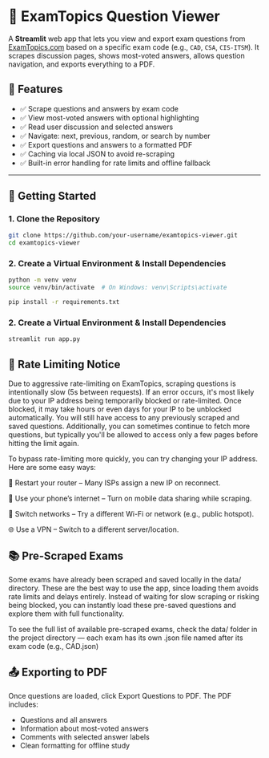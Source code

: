 # 📘 ExamTopics Question Viewer

A **Streamlit** web app that lets you view and export exam questions from [ExamTopics.com](https://www.examtopics.com) based on a specific exam code (e.g., `CAD`, `CSA`, `CIS-ITSM`). It scrapes discussion pages, shows most-voted answers, allows question navigation, and exports everything to a PDF.

## 🔧 Features

- ✅ Scrape questions and answers by exam code
- ✅ View most-voted answers with optional highlighting
- ✅ Read user discussion and selected answers
- ✅ Navigate: next, previous, random, or search by number
- ✅ Export questions and answers to a formatted PDF
- ✅ Caching via local JSON to avoid re-scraping
- ✅ Built-in error handling for rate limits and offline fallback

---

## 🚀 Getting Started

### 1. Clone the Repository

```bash
git clone https://github.com/your-username/examtopics-viewer.git
cd examtopics-viewer
```

### 2. Create a Virtual Environment & Install Dependencies

```bash
python -m venv venv
source venv/bin/activate  # On Windows: venv\Scripts\activate

pip install -r requirements.txt
```

### 2. Create a Virtual Environment & Install Dependencies
```bash
streamlit run app.py
```

## 🛑 Rate Limiting Notice
Due to aggressive rate-limiting on ExamTopics, scraping questions is intentionally slow (5s between requests). If an error occurs, it's most likely due to your IP address being temporarily blocked or rate-limited. Once blocked, it may take hours or even days for your IP to be unblocked automatically. You will still have access to any previously scraped and saved questions. Additionally, you can sometimes continue to fetch more questions, but typically you'll be allowed to access only a few pages before hitting the limit again.

To bypass rate-limiting more quickly, you can try changing your IP address. Here are some easy ways:

🔌 Restart your router – Many ISPs assign a new IP on reconnect.

📱 Use your phone’s internet – Turn on mobile data sharing while scraping.

🔄 Switch networks – Try a different Wi-Fi or network (e.g., public hotspot).

🌐 Use a VPN – Switch to a different server/location.

## 📚 Pre-Scraped Exams
Some exams have already been scraped and saved locally in the data/ directory. These are the best way to use the app, since loading them avoids rate limits and delays entirely. Instead of waiting for slow scraping or risking being blocked, you can instantly load these pre-saved questions and explore them with full functionality.

To see the full list of available pre-scraped exams, check the data/ folder in the project directory — each exam has its own .json file named after its exam code (e.g., CAD.json)

## 📤 Exporting to PDF
Once questions are loaded, click Export Questions to PDF. The PDF includes:

- Questions and all answers
- Information about most-voted answers
- Comments with selected answer labels
- Clean formatting for offline study